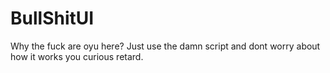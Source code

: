 # BullShitUI

Why the fuck are oyu here? Just use the damn script and dont worry about how it works you curious retard.
